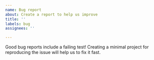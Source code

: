 ```yaml
---
name: Bug report
about: Create a report to help us improve
title: ''
labels: bug
assignees: ''

---
```


Good bug reports include a failing test! Creating a minimal project for reproducing the issue will help us to fix it fast.
